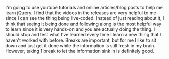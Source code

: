 I'm going to use youtube tutorials and online articles/blog posts to help me learn jQuery. I find that the videos in the releases are very helpful to me since I can see the thing being live-coded. Instead of just reading about it, I think that seeing it being done and following along is the most helpful way to learn since it is very hands-on and you are actually doing the thing. I should stop and test what I've learned every time I learn a new thing that I haven't worked with before. Breaks are important, but for me I like to sit down and just get it done while the information is still fresh in my brain. However, taking 1 break to let the information sink in is definitely good. 
